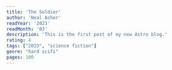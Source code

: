 ```yaml
---
title: 'The Soldier'
author: 'Neal Asher'
readYear: '2023'
readMonth: '03'
description: 'This is the first post of my new Astro blog.'
rating: 4
tags: ["2023", "science fiction"]
genre: "hard scifi"
pages: 100
---
```


